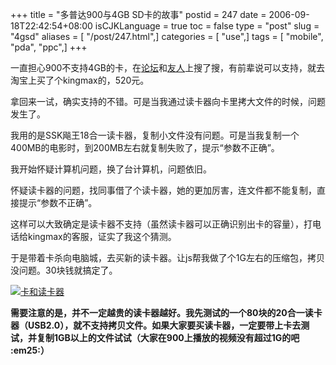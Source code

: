 +++
title = "多普达900与4GB SD卡的故事"
postid = 247
date = 2006-09-18T22:42:54+08:00
isCJKLanguage = true
toc = false
type = "post"
slug = "4gsd"
aliases = [ "/post/247.html",]
categories = [ "use",]
tags = [ "mobile", "pda", "ppc",]
+++


一直担心900不支持4GB的卡，在[论坛](http://bbs.pdafans.com)和[友人](http://www.younet.com)上搜了搜，有前辈说可以支持，就去淘宝上买了个kingmax的，520元。

拿回来一试，确实支持的不错。可是当我通过读卡器向卡里拷大文件的时候，问题发生了。

我用的是SSK飚王18合一读卡器，复制小文件没有问题。可是当我复制一个400MB的电影时，到200MB左右就复制失败了，提示“参数不正确”。

我开始怀疑计算机问题，换了台计算机，问题依旧。

怀疑读卡器的问题，找同事借了个读卡器，她的更加厉害，连文件都不能复制，直接提示“参数不正确”。

这样可以大致确定是读卡器不支持（虽然读卡器可以正确识别出卡的容量），打电话给kingmax的客服，证实了我这个猜测。

于是带着卡杀向电脑城，去买新的读卡器。让js帮我做了个1G左右的压缩包，拷贝没问题。30块钱就搞定了。

[![卡和读卡器](/uploads/2006/09/4gsd_s.jpg)](/uploads/2006/09/4gsd.jpg)

**需要注意的是，并不一定越贵的读卡器越好。我先测试的一个80块的20合一读卡器（USB2.0），就不支持拷贝文件。如果大家要买读卡器，一定要带上卡去测试，并复制1GB以上的文件试试（大家在900上播放的视频没有超过1G的吧
:em25:）**

